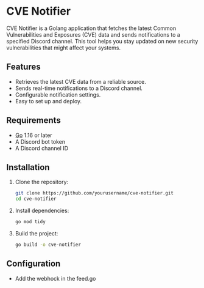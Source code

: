 # CVE Notifier

CVE Notifier is a Golang application that fetches the latest Common Vulnerabilities and Exposures (CVE) data and sends notifications to a specified Discord channel. This tool helps you stay updated on new security vulnerabilities that might affect your systems.

## Features

- Retrieves the latest CVE data from a reliable source.
- Sends real-time notifications to a Discord channel.
- Configurable notification settings.
- Easy to set up and deploy.

## Requirements

- [Go](https://golang.org/dl/) 1.16 or later
- A Discord bot token
- A Discord channel ID

## Installation

1. Clone the repository:
    ```bash
    git clone https://github.com/yourusername/cve-notifier.git
    cd cve-notifier
    ```

2. Install dependencies:
    ```bash
    go mod tidy
    ```

3. Build the project:
    ```bash
    go build -o cve-notifier
    ```

## Configuration
- Add the webhock in the feed.go

